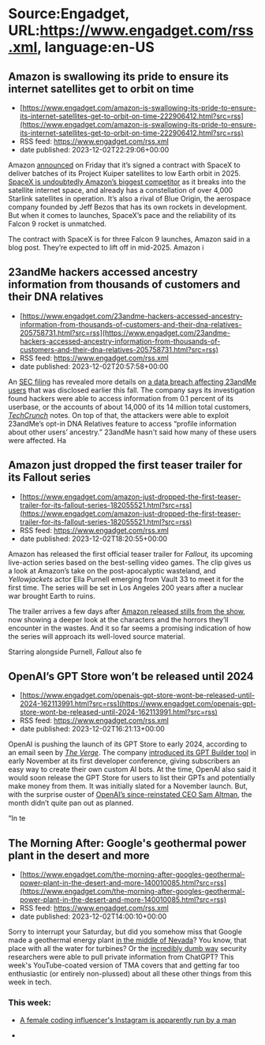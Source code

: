 # Source:Engadget, URL:https://www.engadget.com/rss.xml, language:en-US

## Amazon is swallowing its pride to ensure its internet satellites get to orbit on time
 - [https://www.engadget.com/amazon-is-swallowing-its-pride-to-ensure-its-internet-satellites-get-to-orbit-on-time-222906412.html?src=rss](https://www.engadget.com/amazon-is-swallowing-its-pride-to-ensure-its-internet-satellites-get-to-orbit-on-time-222906412.html?src=rss)
 - RSS feed: https://www.engadget.com/rss.xml
 - date published: 2023-12-02T22:29:06+00:00

<p>Amazon <a class="no-affiliate-link" href="https://www.aboutamazon.com/news/innovation-at-amazon/amazon-project-kuiper-spacex-launch"><ins>announced</ins></a> on Friday that it’s signed a contract with SpaceX to deliver batches of its Project Kuiper satellites to low Earth orbit in 2025. <a class="no-affiliate-link" href="https://www.engadget.com/starlinks-satellite-cell-service-is-set-to-launch-in-2024-but-only-for-sms-215036124.html"><ins>SpaceX is undoubtedly Amazon’s biggest competitor</ins></a> as it breaks into the satellite internet space, and already has a constellation of over 4,000 Starlink satellites in operation. It’s also a rival of Blue Origin, the aerospace company founded by Jeff Bezos that has its own rockets in development. But when it comes to launches, SpaceX’s pace and the reliability of its Falcon 9 rocket is unmatched.</p>
<p>The contract with SpaceX is for three Falcon 9 launches, Amazon said in a blog post. They’re expected to lift off in mid-2025. Amazon i

## 23andMe hackers accessed ancestry information from thousands of customers and their DNA relatives
 - [https://www.engadget.com/23andme-hackers-accessed-ancestry-information-from-thousands-of-customers-and-their-dna-relatives-205758731.html?src=rss](https://www.engadget.com/23andme-hackers-accessed-ancestry-information-from-thousands-of-customers-and-their-dna-relatives-205758731.html?src=rss)
 - RSS feed: https://www.engadget.com/rss.xml
 - date published: 2023-12-02T20:57:58+00:00

<p>An <a class="no-affiliate-link" href="https://www.sec.gov/ix?doc=/Archives/edgar/data/1804591/000119312523287449/d242666d8ka.htm"><ins>SEC filing</ins></a> has revealed more details on <a class="no-affiliate-link" href="https://www.engadget.com/23andme-user-data-breached-in-credential-stuffing-attack-231757254.html"><ins>a data breach affecting 23andMe users</ins></a> that was disclosed earlier this fall. The company says its investigation found hackers were able to access information from 0.1 percent of its userbase, or the accounts of about 14,000 of its 14 million total customers, <a class="no-affiliate-link" href="https://techcrunch.com/2023/12/01/23andme-says-hackers-accessed-significant-number-of-files-about-users-ancestry/"><em><ins>TechCrunch</ins></em></a> notes. On top of that, the attackers were able to exploit 23andMe’s opt-in DNA Relatives feature to access “profile information about other users’ ancestry.” 23andMe hasn't said how many of these users were affected. Ha

## Amazon just dropped the first teaser trailer for its Fallout series
 - [https://www.engadget.com/amazon-just-dropped-the-first-teaser-trailer-for-its-fallout-series-182055521.html?src=rss](https://www.engadget.com/amazon-just-dropped-the-first-teaser-trailer-for-its-fallout-series-182055521.html?src=rss)
 - RSS feed: https://www.engadget.com/rss.xml
 - date published: 2023-12-02T18:20:55+00:00

<p>Amazon has released the first official teaser trailer for <em>Fallout, </em>its upcoming live-action series based on the best-selling video games. The clip gives us a look at Amazon’s take on the post-apocalyptic wasteland, and <em>Yellowjackets</em> actor Ella Purnell emerging from Vault 33 to meet it for the first time. The series will be set in Los Angeles 200 years after a nuclear war brought Earth to ruins.</p>
<div id="4bfc3f64c1fb49a5a6c3855ac52cfcb3"></div>
<p>The trailer arrives a few days after <a class="no-affiliate-link" href="https://www.engadget.com/amazons-new-fallout-series-will-reveal-the-origins-of-vault-boy-221607044.html">Amazon released stills from the show</a>, now showing a deeper look at the characters and the horrors they’ll encounter in the wastes. And it so far seems a promising indication of how the series will approach its well-loved source material.&nbsp;</p>
<span id="end-legacy-contents"></span><p>Starring alongside Purnell, <em>Fallout</em> also fe

## OpenAI’s GPT Store won’t be released until 2024
 - [https://www.engadget.com/openais-gpt-store-wont-be-released-until-2024-162113991.html?src=rss](https://www.engadget.com/openais-gpt-store-wont-be-released-until-2024-162113991.html?src=rss)
 - RSS feed: https://www.engadget.com/rss.xml
 - date published: 2023-12-02T16:21:13+00:00

<p>OpenAI is pushing the launch of its GPT Store to early 2024, according to an email seen by <a class="no-affiliate-link" href="https://www.theverge.com/2023/12/1/23984497/openai-gpt-store-delayed-ai-gpt"><em>The Verge</em></a>. The company <a class="no-affiliate-link" href="https://www.engadget.com/gpts-are-the-single-application-mini-chatgpt-models-that-anyone-can-create-203311858.html">introduced its GPT Builder tool</a> in early November at its first developer conference, giving subscribers an easy way to create their own custom AI bots. At the time, OpenAI also said it would soon release the GPT Store for users to list their GPTs and potentially make money from them. It was initially slated for a November launch. But, with the surprise ouster of <a class="no-affiliate-link" href="https://www.engadget.com/microsoft-joins-openai-board-as-sam-altman-returns-as-ceo-023844090.html">OpenAI’s since-reinstated CEO Sam Altman</a>, the month didn’t quite pan out as planned.</p>
<p>“In te

## The Morning After: Google's geothermal power plant in the desert and more
 - [https://www.engadget.com/the-morning-after-googles-geothermal-power-plant-in-the-desert-and-more-140010085.html?src=rss](https://www.engadget.com/the-morning-after-googles-geothermal-power-plant-in-the-desert-and-more-140010085.html?src=rss)
 - RSS feed: https://www.engadget.com/rss.xml
 - date published: 2023-12-02T14:00:10+00:00

<p>Sorry to interrupt your Saturday, but did you somehow miss that Google made a geothermal energy plant <a href="https://www.engadget.com/googles-first-geothermal-energy-project-is-up-and-running-162630603.html">in the middle of Nevada</a>? You know, that place with all the water for turbines? Or the <a href="https://www.engadget.com/a-silly-attack-made-chatgpt-reveal-real-phone-numbers-and-email-addresses-200546649.html">incredibly dumb way</a> security researchers were able to pull private information from ChatGPT? This week's YouTube-coated version of TMA covers that and getting far too enthusiastic (or entirely non-plussed) about all these other things from this week in tech.</p>
<h3>This week:</h3>
<p></p>
<ul>
<li><p><a href="https://www.engadget.com/a-popular-female-coding-influencers-instagram-is-apparently-run-by-a-man-115046245.html">A female coding influencer's Instagram is apparently run by a man</a></p></li>
<li><p><a href="https://www.engadget.com/spotify-wrapped-retur

